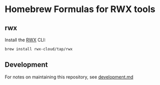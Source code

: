 # Homebrew Formulas for RWX tools

## rwx

Install the [RWX](https://www.rwx.com) CLI:


```bash
brew install rwx-cloud/tap/rwx
```

## Development

For notes on maintaining this repository, see [development.md](development.md)
